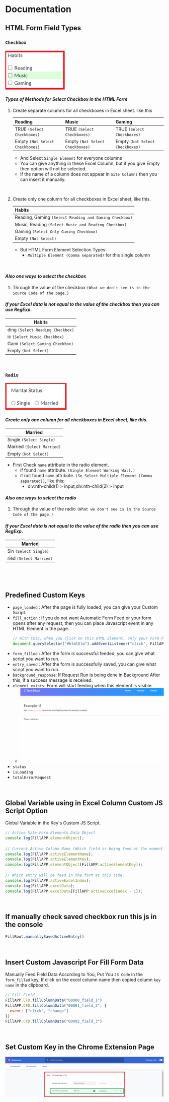 # Documentation

## HTML Form Field Types

<!-- ### `Drop-down (Select Box)` -->

<!-- --- -->

### `Checkbox`

![Checkbox](screenshot/checkbox.PNG)

#### ***Types of Methods for Select Checkbox in the HTML Form***

1. Create separate columns for all checkboxes in Excel sheet. like this

    | Reading | Music | Gaming |
    | ------- | ----- | ------ |
    | TRUE `(Select Checkboxes)` | TRUE `(Select Checkboxes)` | TRUE `(Select Checkboxes)` | 
    | Empty `(Not Select Checkboxes)` | Empty `(Not Select Checkboxes)` | Empty `(Not Select Checkboxes)` | 

    * And Select `Single Element` for everyone columns
    * You can give anything in these Excel Column, but if you give Empty then option will not be selected.
    * If the name of a column does not appear in `Site Columns` then you can insert it manually.

    &nbsp;&nbsp;

2. Create only one column for all checkboxes in Excel sheet, like this. 

    | Habits |
    | ------- |
    | Reading, Gaming `(Select Reading and Gaming Checkbox)` |
    | Music, Reading `(Select Music and Reading Checkbox)` |
    | Gaming `(Select Only Gaming Checkbox)` |
    | Empty `(Not Select)` | 

    * But HTML Form Element Selection Types:
        * `Multiple Element (Comma separated)` for this single column

    &nbsp;&nbsp;

#### ***Also one ways to select the checkbox***

1. Through the value of the checkbox `(What we don't see is in the Source Code of the page.)`

#### ***If your Excel data is not equal to the value of the checkbox then you can use RegExp.***

| Habits |
| ------- |
| ding `(Select Reading Checkbox)` |
| ic `(Select Music Checkbox)` |
| Gami `(Select Gaming Checkbox)` |
| Empty `(Not Select)` | 

&nbsp;&nbsp;

### `Radio`

![Checkbox](screenshot/radio.PNG)

#### ***Create only one column for all checkboxes in Excel sheet, like this.***

| Married |
| ------- |
| Single `(Select Single)` |
| Married `(Select Married)` |
| Empty `(Not Select)` | 

* First Check `name` attribute in the radio element.
    * if found `name` attribute. `(Single Element Working Wall.)`
    * if not found `name` attribute. `(So Select Multiple Element (Comma separated))`, like this:
        * div:nth-child(1) > input,div:nth-child(2) > input

#### ***Also one ways to select the radio***

1. Through the value of the radio `(What we don't see is in the Source Code of the page.)`

#### ***If your Excel data is not equal to the value of the radio then you can use RegExp.***

| Married |
| ------- |
| Sin `(Select Single)` |
| ried `(Select Married)` |


&nbsp;&nbsp;


&nbsp;&nbsp;&nbsp;&nbsp;

## Predefined Custom Keys

* `page_loaded` : After the page is fully loaded, you can give your Custom Script.
* `fill_action` : If you do not want Automatic Form Feed or your form opens after any request, then you can place Javascript event in any HTML Element in the page.
  ```js
  // With this, when you click on this HTML Element, only your Form Feed will start.
  document.querySelector("#htmlElm").addEventListener("click", FillAPP.checkNextEntry);
  ```
* `form_filled` : After the form is successful feeded, you can give what script you want to run.
* `entry_saved` : After the form is successfully saved, you can give what script you want to run.
* `background_response`: If Request Run is being done in Background After this, if a success message is received.
* `element_exists`: Form will start feeding when this element is visible.
  - ![](./screenshot/element_exists.gif)
* `status`
* `isLoading`
* `totalErrorRequest`

&nbsp;&nbsp;&nbsp;&nbsp;

## Global Variable using in Excel Column Custom JS Script Option

Global Variable in the Key's Custom JS Script.

```js
// Active Site Form Elements Data Object
console.log(FillAPP.elementObject);

// Current Active Column Name (Which field is being feed at the moment.)
console.log(FillAPP.activeElementName);
console.log(FillAPP.activeElementKey);
console.log(FillAPP.elementObject[FillAPP.activeElementKey]);

// Which entry will be feed in the form at this time.
console.log(FillAPP.activeExcelIndex);
console.log(FillAPP.excelData);
console.log(FillAPP.excelData[FillAPP.activeExcelIndex - 1]);
```

&nbsp;&nbsp;&nbsp;&nbsp;


## If manually check saved checkbox run this js in the console

```js
FillRoot.manuallySavedActiveEntry()
```

&nbsp;&nbsp;&nbsp;&nbsp;

## Insert Custom Javascript For Fill Form Data

Manually Feed Field Data According to You, Put You `JS Code` in the `form_filled` key, If click on the excel column name then copied column `key name` in the clipboard.

```js
// Fill Field
FillAPP.CFD.fillColumnData("00000_field_1")
FillAPP.CFD.fillColumnData("00001_field_2", { 
  event: ["click", "change"] 
})
FillAPP.CFD.fillColumnData("00002_field_3")
```

&nbsp;&nbsp;&nbsp;&nbsp;

## Set Custom Key in the Chrome Extension Page

![Set Key for RUN Form](screenshot/set_key_for_run.png)
